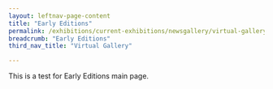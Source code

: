 ```yaml
---
layout: leftnav-page-content
title: "Early Editions"
permalink: /exhibitions/current-exhibitions/newsgallery/virtual-gallery/early-editions/
breadcrumb: "Early Editions"
third_nav_title: "Virtual Gallery"

---
```


This is a test for Early Editions main page.